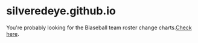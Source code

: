 # silveredeye.github.io

You're probably looking for the Blaseball team roster change charts.[Check here](https://silveredeye.github.io/tenurecharts/charts.html).